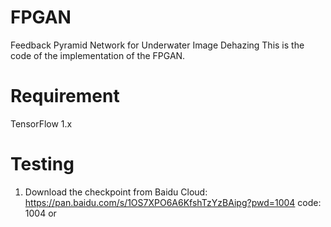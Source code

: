 # FPGAN
Feedback Pyramid Network for Underwater Image Dehazing
This is the code of the implementation of the FPGAN.

# Requirement
TensorFlow 1.x

# Testing
1. Download the checkpoint from Baidu Cloud: https://pan.baidu.com/s/1OS7XPO6A6KfshTzYzBAipg?pwd=1004  code: 1004 or
